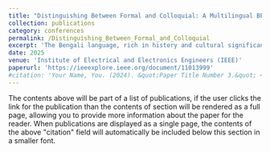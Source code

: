 ```yaml
---
title: "Distinguishing Between Formal and Colloquial: A Multilingual BERT Approach to Bengali Language Classification"
collection: publications
category: conferences
permalink: /Distinguishing_Between_Formal_and_Colloquial
excerpt: 'The Bengali language, rich in history and cultural significance, poses unique challenges in Natu ral Language Processing (NLP) due to its dual-register structure: Sadhu (formal) and Cholit (colloquial). These registers differ significantly in syntax, vocabu lary, and usage, complicating tasks such as text classi f ication, translation, and sentiment analysis. Language models not specifically trained to recognize these dis tinctions often misinterpret these variations, limiting the accuracy of Bengali NLP tools. To address this, a dataset from Mendeley was used to fine-tune the multilingual BERT (mBERT) model for distinguishing between Sadhu and Cholit registers. The fine-tuned model achieved an accuracy of 94.08%, effectively capturing the subtle lexical and syntactic differences between the two forms. This work advances Bengali NLP, enabling more precise applications in digital communication, automated translation, and linguistic analysis, while contributing to broader advancements in low-resource language processing.'
date: 2025
venue: 'Institute of Electrical and Electronics Engineers (IEEE)'
paperurl: 'https://ieeexplore.ieee.org/document/11013999'
#citation: 'Your Name, You. (2024). &quot;Paper Title Number 3.&quot; <i>GitHub Journal of Bugs</i>. 1(3).'
---
```


The contents above will be part of a list of publications, if the user clicks the link for the publication than the contents of section will be rendered as a full page, allowing you to provide more information about the paper for the reader. When publications are displayed as a single page, the contents of the above "citation" field will automatically be included below this section in a smaller font.
